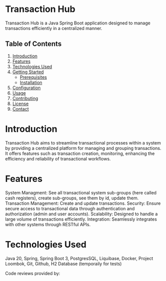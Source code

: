 # Transaction Hub
Transaction Hub is a Java Spring Boot application designed to manage transactions efficiently in a centralized manner.

## Table of Contents

1. [Introduction](#introduction)
2. [Features](#features)
3. [Technologies Used](#technologies-used)
4. [Getting Started](#getting-started)
    - [Prerequisites](#prerequisites)
    - [Installation](#installation)
5. [Configuration](#configuration)
6. [Usage](#usage)
7. [Contributing](#contributing)
8. [License](#license)
9. [Contact](#contact)


# Introduction
Transaction Hub aims to streamline transactional processes within a system by providing a centralized platform for managing and grouping transactions. It offers features such as transaction creation, monitoring, enhancing the efficiency and reliability of transactional workflows.

# Features
System Managment: See all transactional system sub-groups (here called cash registers), create sub-groups, see them by id, update them.
Transaction Management: Create and update transactions.
Security: Ensure secure access to transactional data through authentication and authorization (admin and user accounts).
Scalability: Designed to handle a large volume of transactions efficiently.
Integration: Seamlessly integrates with other systems through RESTful APIs.

# Technologies Used 
Java 20, Spring, Spring Boot 3, PostgresSQL, Liquibase, Docker, Project Loombok, Git, Github, H2 Database (temporaily for tests)

Code reviews provided by: 



